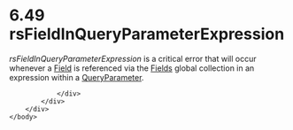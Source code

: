 <html dir="LTR" xmlns:mshelp="http://msdn.microsoft.com/mshelp" xmlns:ddue="http://ddue.schemas.microsoft.com/authoring/2003/5" xmlns:xlink="http://www.w3.org/1999/xlink" xmlns:tool="http://www.microsoft.com/tooltip">
    <head>
        <meta http-equiv="Content-Type" content="text/html; CHARSET=utf-8"></meta>
        <meta name="save" content="history"></meta>
        <title>6.49 rsFieldInQueryParameterExpression</title>
        <xml>
            <mshelp:toctitle title="6.49 rsFieldInQueryParameterExpression"></mshelp:toctitle>
            <mshelp:rltitle title="[MS-RDL]: rsFieldInQueryParameterExpression"></mshelp:rltitle>
            <mshelp:keyword index="A" term="6148f159-092b-40a7-aea3-053685068cd0"></mshelp:keyword>
            <mshelp:attr name="DCSext.ContentType" value="open specification"></mshelp:attr>
            <mshelp:attr name="AssetID" value="6148f159-092b-40a7-aea3-053685068cd0"></mshelp:attr>
            <mshelp:attr name="TopicType" value="kbRef"></mshelp:attr>
            <mshelp:attr name="DCSext.Title" value="[MS-RDL]: rsFieldInQueryParameterExpression" />
        </xml>
    </head>
    <body>
        <div id="header">
            <h1 class="heading">6.49 rsFieldInQueryParameterExpression</h1>
        </div>
        <div id="mainSection">
            <div id="mainBody">
                <div id="allHistory" class="saveHistory"></div>
                <div id="sectionSection0" class="section" name="collapseableSection">
                    

<p><i>rsFieldInQueryParameterExpression</i> is a critical error
that will occur whenever a <a href="940b8522-5d1f-4a2a-ab79-087ef6a69881.md">Field</a>
is referenced via the <a href="b37f01de-0f2f-42f0-90e2-ad8bed343954.md">Fields</a>
global collection in an expression within a <a href="51130040-07dd-4ce6-88e8-fe6a2f411d07.md">QueryParameter</a>. </p>


                </div>
            </div>
        </div>
    </body>
</html>